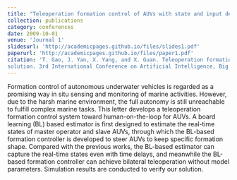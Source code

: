 ```yaml
---
title: "Teleoperation formation control of AUVs with state and input delays: A board learning-based solution"
collection: publications
category: conferences
date: 2009-10-01
venue: 'Journal 1'
slidesurl: 'http://academicpages.github.io/files/slides1.pdf'
paperurl: 'http://academicpages.github.io/files/paper1.pdf'
citation: 'T. Gao, J. Yan, X. Yang, and X. Guan. Teleoperation formation control of AUVs with state and input delays: A board learningbased
solution. 3rd International Conference on Artificial Intelligence, Big Data and Algorithms, pp. 208-214, 2023.'
---
```


Formation control of autonomous underwater vehicles is regarded as a promising way in situ sensing and monitoring of marine activities. However, due to the harsh marine environment, the full autonomy is still unreachable to fulfill complex marine tasks. This letter develops a teleoperation formation control system toward human-on-the-loop for AUVs. A board learning (BL) based estimator is first designed to estimate the real-time states of master operator and slave AUVs, through which the BL-based formation controller is developed to steer AUVs to keep specific formation shape. Compared with the previous works, the BL-based estimator can capture the real-time states even with time delays, and meanwhile the BL-based formation controller can achieve bilateral teleoperation without model parameters. Simulation results are conducted to verify our solution.
